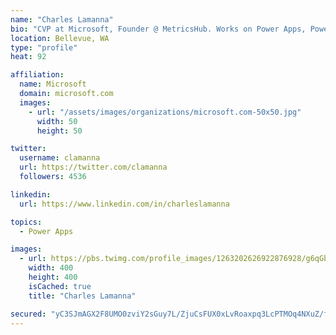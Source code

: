 ```yaml
---
name: "Charles Lamanna"
bio: "CVP at Microsoft, Founder @ MetricsHub. Works on Power Apps, Power Automate, Power Virtual Agent, Common Data Service and Dynamics 365."
location: Bellevue, WA
type: "profile"
heat: 92

affiliation:
  name: Microsoft
  domain: microsoft.com
  images:
    - url: "/assets/images/organizations/microsoft.com-50x50.jpg"
      width: 50
      height: 50

twitter:
  username: clamanna
  url: https://twitter.com/clamanna
  followers: 4536

linkedin:
  url: https://www.linkedin.com/in/charleslamanna

topics:
  - Power Apps

images:
  - url: https://pbs.twimg.com/profile_images/1263202626922876928/g6qGbHZ-_400x400.jpg
    width: 400
    height: 400
    isCached: true
    title: "Charles Lamanna"

secured: "yC3SJmAGX2F8UMO0zviY2sGuy7L/ZjuCsFUX0xLvRoaxpq3LcPTMOq4NXuZ/f4TxZNOvQP2GWdAOJrAXbOJM20Pbz88wy2ssE6SKTQMFkwHYTtEeulU1feNjMkdJ0UoRbfOqIt2gNHrDf1eSbHB/jI2KDekgp3TlsFEA663LKopHkO6mWvlL04eHeBvAo0paTSAeOhIWnBQKwgcdzUixYJo8tZKlXRTuOU6M+2K4LbtYr2yfMPpOzlW7oc4XXvUVvmSMYG5UsJCFsAl1nPBz/p73geEb6AJ6ABuWn7JKLb/HEAV76j2VPbXJ1Ds3cXQv2PIuWOz7QiLhm5YwjwamDcUhcS8Yxghl1v3btQNZvnswSjM00ThQA5o2WtpYhHJnsYeHVNPNk78CBeN5i1sE+LiAqS5W7B8TDnSBwIPkdgo=;27cUU1c8qSYS2rJEF83kKA=="
---
```


